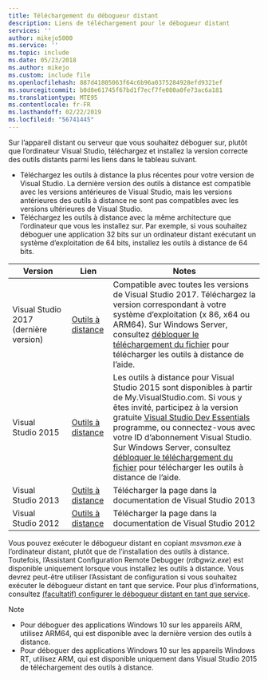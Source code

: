 ```yaml
---
title: Téléchargement du débogueur distant
description: Liens de téléchargement pour le débogueur distant
services: ''
author: mikejo5000
ms.service: ''
ms.topic: include
ms.date: 05/23/2018
ms.author: mikejo
ms.custom: include file
ms.openlocfilehash: 887d41805063f64c6b96a0375284928efd9321ef
ms.sourcegitcommit: b0d8e61745f67bd1f7ecf7fe080a0fe73ac6a181
ms.translationtype: MTE95
ms.contentlocale: fr-FR
ms.lasthandoff: 02/22/2019
ms.locfileid: "56741445"
---
```

Sur l’appareil distant ou serveur que vous souhaitez déboguer sur, plutôt que l’ordinateur Visual Studio, téléchargez et installez la version correcte des outils distants parmi les liens dans le tableau suivant.

- Téléchargez les outils à distance la plus récentes pour votre version de Visual Studio. La dernière version des outils à distance est compatible avec les versions antérieures de Visual Studio, mais les versions antérieures des outils à distance ne sont pas compatibles avec les versions ultérieures de Visual Studio.
- Téléchargez les outils à distance avec la même architecture que l’ordinateur que vous les installez sur. Par exemple, si vous souhaitez déboguer une application 32 bits sur un ordinateur distant exécutant un système d’exploitation de 64 bits, installez les outils à distance de 64 bits.

|Version|Lien|Notes|
|-|-|-|
|Visual Studio 2017 (dernière version)|[Outils à distance](https://visualstudio.microsoft.com/downloads/?q=remote+tools#remote-tools-for-visual-studio-2017)|Compatible avec toutes les versions de Visual Studio 2017. Téléchargez la version correspondant à votre système d’exploitation (x 86, x64 ou ARM64). Sur Windows Server, consultez [débloquer le téléchargement du fichier](../../debugger/remote-debugging-unblock-file-download.md) pour télécharger les outils à distance de l’aide.|
|Visual Studio 2015|[Outils à distance](https://my.visualstudio.com/Downloads?q=remote%20tools%20visual%20studio%202015)|Les outils à distance pour Visual Studio 2015 sont disponibles à partir de My.VisualStudio.com. Si vous y êtes invité, participez à la version gratuite [Visual Studio Dev Essentials](https://visualstudio.microsoft.com/dev-essentials/) programme, ou connectez-vous avec votre ID d’abonnement Visual Studio. Sur Windows Server, consultez [débloquer le téléchargement du fichier](../../debugger/remote-debugging-unblock-file-download.md) pour télécharger les outils à distance de l’aide.|
|Visual Studio 2013|[Outils à distance](/previous-versions/visualstudio/visual-studio-2013/bt727f1t(v=vs.120)#Installing_the_Remote_Tools)|Télécharger la page dans la documentation de Visual Studio 2013|
|Visual Studio 2012|[Outils à distance](/previous-versions/visualstudio/visual-studio-2012/bt727f1t(v=vs.110)#BKMK_Installing_the_Remote_Tools)|Télécharger la page dans la documentation de Visual Studio 2012|

Vous pouvez exécuter le débogueur distant en copiant *msvsmon.exe* à l’ordinateur distant, plutôt que de l’installation des outils à distance. Toutefois, l’Assistant Configuration Remote Debugger (*rdbgwiz.exe*) est disponible uniquement lorsque vous installez les outils à distance. Vous devrez peut-être utiliser l’Assistant de configuration si vous souhaitez exécuter le débogueur distant en tant que service. Pour plus d’informations, consultez [(facultatif) configurer le débogueur distant en tant que service](../../debugger/remote-debugging.md#bkmk_configureService).

>[!NOTE]
>- Pour déboguer des applications Windows 10 sur les appareils ARM, utilisez ARM64, qui est disponible avec la dernière version des outils à distance.
>- Pour déboguer des applications Windows 10 sur les appareils Windows RT, utilisez ARM, qui est disponible uniquement dans Visual Studio 2015 de téléchargement des outils à distance.
